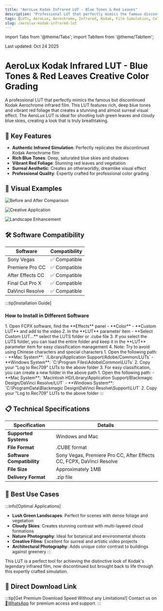 ```yaml
---
title: "AeroLux Kodak Infrared LUT - Blue Tones & Red Leaves"
description: "Professional LUT that perfectly mimics the famous discontinued Kodak Aerochrome infrared film with deep blue tones and vibrant red foliage"
tags: [LUTs, AeroLux, Aerochrome, Infrared, Kodak, Film Simulation, Color Grading, Post Production]
slug: /aerolux-kodak-infrared-lut
---
```

import Tabs from '@theme/Tabs';
import TabItem from '@theme/TabItem';

Last updated: Oct 24 2025

# AeroLux Kodak Infrared LUT - Blue Tones & Red Leaves Creative Color Grading

A professional LUT that perfectly mimics the famous but discontinued Kodak Aerochrome infrared film. This LUT features rich, deep blue tones and vibrant red foliage that creates a stunning and almost surreal visual effect. The AeroLux LUT is ideal for shooting lush green leaves and cloudy blue skies, creating a look that is truly breathtaking.

## 🌟 Key Features

- **Authentic Infrared Simulation**: Perfectly replicates the discontinued Kodak Aerochrome film
- **Rich Blue Tones**: Deep, saturated blue skies and shadows
- **Vibrant Red Foliage**: Stunning red leaves and vegetation
- **Surreal Aesthetic**: Creates an otherworldly, dreamlike visual effect
- **Professional Quality**: Expertly crafted for professional color grading

## 📸 Visual Examples

![Before and After Comparison](https://www.vfx123.com/wp-content/uploads/2025/06/1749456809-18a7dd5e0f4a843.webp)

![Creative Application](https://www.vfx123.com/wp-content/uploads/2025/06/1749456817-fa543977e252d2c.webp)

![Landscape Enhancement](https://www.vfx123.com/wp-content/uploads/2025/06/1749456831-b5c64b3a28228ec.webp)

## 🛠️ Software Compatibility

| Software | Compatibility |
|----------|---------------|
| Sony Vegas | ✅ Compatible |
| Premiere Pro CC | ✅ Compatible |
| After Effects CC | ✅ Compatible |
| Final Cut Pro X | ✅ Compatible |
| DaVinci Resolve | ✅ Compatible |

:::tip[Installation Guide]
### How to Install in Different Software

<Tabs>
<TabItem value="fcpx" label="Final Cut Pro X">
1. Open FCPX software, find the **Effects** panel - **Color** - **Custom LUT** and add to the video
2. In the **LUT** parameter item - **Select Custom LUT...** select the LUTS folder or .cube file
3. If you select the LUTS folder, you can load the entire folder and keep it in the **LUT** parameter item for easy classification management
4. Note: Try to avoid using Chinese characters and special characters
</TabItem>
<TabItem value="premiere" label="Premiere Pro">
1. Open the following path:
   - **Mac System**: `/Library/Application Support/Adobe/Common/LUTs`
   - **Windows System**: `C:\Program Files\Adobe\Common\LUTs`
2. Copy your "Log to Rec709" LUTs to the above folder
3. For easy classification, you can create a new folder in the above path
</TabItem>
<TabItem value="resolve" label="DaVinci Resolve">
1. Open the following path:
   - **Mac System**: `Macintosh HD/Library/Application Support/Blackmagic Design/DaVinci Resolve/LUT`
   - **Windows System**: `C:\ProgramData\Blackmagic Design\DaVinci Resolve\Support\LUT`
2. Copy your "Log to Rec709" LUTs to the above folder
</TabItem>
</Tabs>
:::

## 📋 Technical Specifications

| Specification | Details |
|---------------|---------|
| **Supported Systems** | Windows and Mac |
| **File Format** | .CUBE format |
| **Software Compatibility** | Sony Vegas, Premiere Pro CC, After Effects CC, FCPX, DaVinci Resolve |
| **File Size** | Approximately 1MB |
| **Delivery Format** | .zip file |

## 🎨 Best Use Cases

:::info[Optimal Applications]
- **Lush Green Landscapes**: Perfect for scenes with dense foliage and vegetation
- **Cloudy Skies**: Creates stunning contrast with multi-layered cloud formations
- **Nature Photography**: Ideal for botanical and environmental shoots
- **Creative Films**: Excellent for surreal and artistic video projects
- **Architectural Photography**: Adds unique color contrast to buildings against greenery
:::

This LUT is a perfect tool for achieving the distinctive look of Kodak's legendary infrared film, now discontinued but brought back to life through this expertly crafted simulation.

## 🚀 Direct Download Link

:::tip[Get Premium Download Speed Without any Limitations!]
Contact us on [💬WhatsApp](https://wa.me/+8613237610083) for premium access and support.
:::

